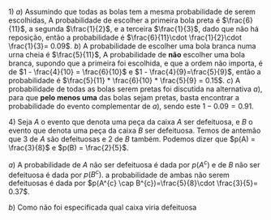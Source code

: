 $1)$ 
$a)$ Assumindo que todas as bolas tem a mesma probabilidade de serem escolhidas, A probabilidade de escolher a primeira bola preta é $\frac{6}{11}$, a segunda $\frac{1}{2}$, e a terceira $\frac{1}{3}$, dado que não há reposição, então a probabilidade é $\frac{6}{11}\cdot \frac{1}{2}\cdot \frac{1}{3}= 0.09$.
$b)$ A probabilidade de escolher uma bola branca numa urna cheia é $\frac{5}{11}$, A probabilidade de **não** escolher uma bola branca, supondo que a primeira foi escolhida, e que a ordem não importa, é de $1 - \frac{4}{10} = \frac{6}{10}$ e $1 - \frac{4}{9}=\frac{5}{9}$, então a probabilidade é $\frac{5}{11} * \frac{6}{10} * \frac{5}{9} = 0.15$.
$c)$ A probabilidade de todas as bolas serem pretas foi discutida na alternativa $a)$, para que **pelo menos uma** das bolas sejam pretas, basta encontrar a probabilidade do evento complementar de $a)$, sendo este $1 - 0.09 = 0.91$.

$4)$ Seja $A$ o evento que denota uma peça da caixa $A$ ser defeituosa, e $B$ o evento que denota uma peça da caixa $B$ ser defeituosa. Temos de antemão que 3 de $A$ são defeituosas e $2$ de $B$ também. Podemos dizer que $p(A) = \frac{3}{8}$ e $p(B) = \frac{2}{5}$.

$a)$ A probabilidade de $A$ não ser defeituosa é dada por $p(A^{c})$ e de $B$ não ser defeituosa é dada por $p(B^{c})$. a probabilidade de ambas não serem defeituosas é dada por $p(A^{c} \cap B^{c})=\frac{5}{8}\cdot \frac{3}{5}= 0.37$. 

$b)$ Como não foi especificada qual caixa viria defeituosa